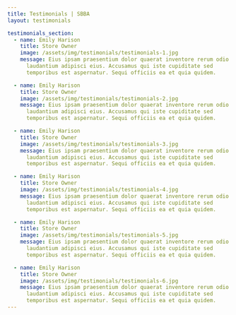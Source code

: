 ```yaml
---
title: Testimonials | SBBA
layout: testimonials

testimonials_section:
  - name: Emily Harison
    title: Store Owner
    image: /assets/img/testimonials/testimonials-1.jpg
    message: Eius ipsam praesentium dolor quaerat inventore rerum odio. Quos
      laudantium adipisci eius. Accusamus qui iste cupiditate sed
      temporibus est aspernatur. Sequi officiis ea et quia quidem.

  - name: Emily Harison
    title: Store Owner
    image: /assets/img/testimonials/testimonials-2.jpg
    message: Eius ipsam praesentium dolor quaerat inventore rerum odio. Quos
      laudantium adipisci eius. Accusamus qui iste cupiditate sed
      temporibus est aspernatur. Sequi officiis ea et quia quidem.

  - name: Emily Harison
    title: Store Owner
    image: /assets/img/testimonials/testimonials-3.jpg
    message: Eius ipsam praesentium dolor quaerat inventore rerum odio. Quos
      laudantium adipisci eius. Accusamus qui iste cupiditate sed
      temporibus est aspernatur. Sequi officiis ea et quia quidem.

  - name: Emily Harison
    title: Store Owner
    image: /assets/img/testimonials/testimonials-4.jpg
    message: Eius ipsam praesentium dolor quaerat inventore rerum odio. Quos
      laudantium adipisci eius. Accusamus qui iste cupiditate sed
      temporibus est aspernatur. Sequi officiis ea et quia quidem.

  - name: Emily Harison
    title: Store Owner
    image: /assets/img/testimonials/testimonials-5.jpg
    message: Eius ipsam praesentium dolor quaerat inventore rerum odio. Quos
      laudantium adipisci eius. Accusamus qui iste cupiditate sed
      temporibus est aspernatur. Sequi officiis ea et quia quidem.

  - name: Emily Harison
    title: Store Owner
    image: /assets/img/testimonials/testimonials-6.jpg
    message: Eius ipsam praesentium dolor quaerat inventore rerum odio. Quos
      laudantium adipisci eius. Accusamus qui iste cupiditate sed
      temporibus est aspernatur. Sequi officiis ea et quia quidem.
---
```


